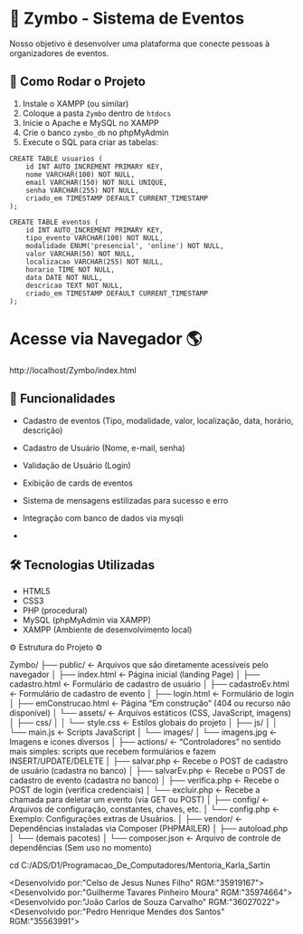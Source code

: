 # 🎉 Zymbo - Sistema de Eventos

Nosso objetivo é desenvolver uma plataforma que conecte pessoas à organizadores de eventos.


## 🧪 Como Rodar o Projeto

1. Instale o XAMPP (ou similar)
2. Coloque a pasta `Zymbo` dentro de `htdocs`
3. Inicie o Apache e MySQL no XAMPP
4. Crie o banco `zymbo_db` no phpMyAdmin
5. Execute o SQL para criar as tabelas:

```
CREATE TABLE usuarios (
    id INT AUTO_INCREMENT PRIMARY KEY,
    nome VARCHAR(100) NOT NULL,
    email VARCHAR(150) NOT NULL UNIQUE,
    senha VARCHAR(255) NOT NULL,
    criado_em TIMESTAMP DEFAULT CURRENT_TIMESTAMP
);

CREATE TABLE eventos (
    id INT AUTO_INCREMENT PRIMARY KEY,
    tipo_evento VARCHAR(100) NOT NULL,
    modalidade ENUM('presencial', 'online') NOT NULL,
    valor VARCHAR(50) NOT NULL,
    localizacao VARCHAR(255) NOT NULL,
    horario TIME NOT NULL,
    data DATE NOT NULL,
    descricao TEXT NOT NULL,
    criado_em TIMESTAMP DEFAULT CURRENT_TIMESTAMP
);
```
# Acesse via Navegador 🌎
http://localhost/Zymbo/index.html



## 🚀 Funcionalidades

- Cadastro de eventos (Tipo, modalidade, valor, localização, data, horário, descrição)
- Cadastro de Usuário (Nome, e-mail, senha)
- Validação de Usuário (Login)
- Exibição de cards de eventos
- Sistema de mensagens estilizadas para sucesso e erro
- Integração com banco de dados via mysqli

-

## 🛠️ Tecnologias Utilizadas

- HTML5
- CSS3
- PHP (procedural)
- MySQL (phpMyAdmin via XAMPP)
- XAMPP (Ambiente de desenvolvimento local)


⚙️  Estrutura do Projeto  ⚙️

Zymbo/
├── public/                     ← Arquivos que são diretamente acessíveis pelo navegador
│   ├── index.html              ← Página inicial (landing Page)
│   ├── cadastro.html           ← Formulário de cadastro de usuário
│   ├── cadastroEv.html         ← Formulário de cadastro de evento
│   ├── login.html              ← Formulário de login
│   ├── emConstrucao.html       ← Página “Em construção” (404 ou recurso não disponível)
│   └── assets/                 ← Arquivos estáticos (CSS, JavaScript, imagens)
│       ├── css/
│       │   └── style.css       ← Estilos globais do projeto
│       ├── js/
│       │   └── main.js         ← Scripts JavaScript
│       └── images/
│           └── imagens.jpg     ← Imagens e icones diversos
│
├── actions/                    ← “Controladores” no sentido mais simples: scripts que recebem formulários e fazem INSERT/UPDATE/DELETE
│   ├── salvar.php              ← Recebe o POST de cadastro de usuário (cadastra no banco)
│   ├── salvarEv.php            ← Recebe o POST de cadastro de evento (cadastra no banco)
│   ├── verifica.php            ← Recebe o POST de login (verifica credenciais)
│   └── excluir.php             ← Recebe a chamada para deletar um evento (via GET ou POST)
│
├── config/                     ← Arquivos de configuração, constantes, chaves, etc.
│   └── config.php              ← Exemplo: Configurações extras de Usuários.
│
├── vendor/                     ← Dependências instaladas via Composer (PHPMAILER)
│   ├── autoload.php
│   └── (demais pacotes)
│
└── composer.json               ← Arquivo de controle de dependências (Sem uso no momento)



cd C:/ADS/D1/Programacao_De_Computadores/Mentoria_Karla_Sartin

<Desenvolvido por:"Celso de Jesus Nunes Filho" RGM:"35919167">                                                                                                                            
<Desenvolvido por:"Guilherme Tavares Pinheiro Moura" RGM:"35974664">                                                                                                                    
<Desenvolvido por:"João Carlos de Souza Carvalho" RGM:"36027022">                                                                                                                        
<Desenvolvido por:"Pedro Henrique Mendes dos Santos" RGM:"35563991">                                                                                                                    
</UDF>                                                                                                                                                                                    
